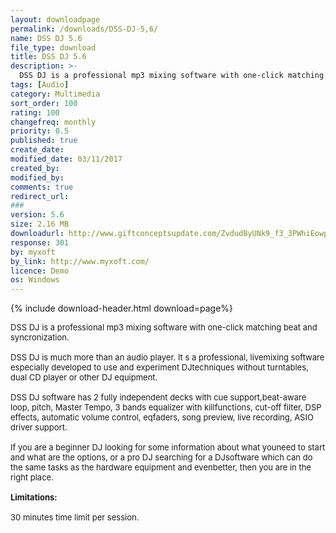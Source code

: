 ```yaml
---
layout: downloadpage
permalink: /downloads/DSS-DJ-5,6/
name: DSS DJ 5.6
file_type: download
title: DSS DJ 5.6
description: >-
  DSS DJ is a professional mp3 mixing software with one-click matching beat and syncronization.
tags: [Audio]
category: Multimedia
sort_order: 100
rating: 100
changefreq: monthly
priority: 0.5
published: true
create_date:
modified_date: 03/11/2017
created_by:
modified_by:
comments: true
redirect_url:
###
version: 5.6
size: 2.16 MB
downloadurl: http://www.giftconceptsupdate.com/ZvdudByUNk9_f3_3PWhiEowpipNM7b9epawOOrpezcPEXVUM6ZPqCNavOVeq2a+AxSVeiA7fK4KGjeu8bqYnfzsV5bTv51BELBji9x2O4mz7Wp3DQwy8S4b75+DffXp2sAG5hGN3WuyoGHYHi7x8CQV9llcSbB4JaTVA3EYpG_ce8BQFI4eBsO26y_6dhEMBk6uYNfA3UIWO7BfeFZIn9mMiB6A59iRlCcH5XgceBMVMLmvMujk=-G0AAAES3eV4zpPMKGkhPkosChxw4HDS7BYQt2Bg7X4VmDSkn8auDF48luNVzvFLDVmT8NaIGMubKs934CQ==
response: 301
by: myxoft
by_link: http://www.myxoft.com/
licence: Demo
os: Windows
---
```


{% include download-header.html download=page%}

<p style="fix-download-text !important">
<p><font size="2">DSS DJ is a professional mp3 mixing software with one-click matching beat and syncronization.<br />
<br />
DSS DJ is much more than an audio player. It s a professional, livemixing software especially developed to use and experiment DJtechniques without turntables, dual CD player or other DJ equipment.<br />
<br />
DSS DJ software has 2 fully independent decks with cue support,beat-aware loop, pitch, Master Tempo, 3 bands equalizer with killfunctions, cut-off filter, DSP effects, automatic volume control, eqfaders, song preview, live recording, ASIO driver support. <br />
<br />
If you are a beginner DJ looking for some information about what youneed to start and what are the options, or a pro DJ searching for a DJsoftware which can do the same tasks as the hardware equipment and evenbetter, then you are in the right place.<br />
<br />
<span><strong>Limitations:</strong></span><br />
<br />
30 minutes time limit per session.<br />
</font></p></p>
